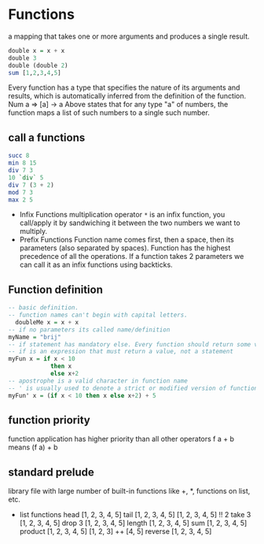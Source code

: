# Functions
a mapping that takes one or more arguments and produces a single result.
```haskell
double x = x + x
double 3
double (double 2)
sum [1,2,3,4,5]
```

Every function has a type that specifies the nature of its arguments and results, which is automatically inferred from the definition of the function.
Num a => [a] -> a
Above states that for any type "a" of numbers, the function maps a list of such numbers to a single such number.

## call a functions
```haskell
succ 8
min 8 15
div 7 3
10 `div` 5
div 7 (3 + 2)
mod 7 3
max 2 5
```

- Infix Functions
  multiplication operator `*` is an infix function, you call/apply it by sandwiching it between the two numbers we want to multiply.
- Prefix Functions
  Function name comes first, then a space, then its parameters (also separated by spaces).
  Function has the highest precedence of all the operations.
  If a function takes 2 parameters we can call it as an infix functions using backticks.



## Function definition
```haskell
-- basic definition.
-- function names can't begin with capital letters.
  doubleMe x = x + x
-- if no parameters its called name/definition
myName = "brij"
-- if statement has mandatory else. Every function should return some value.
-- if is an expression that must return a value, not a statement
myFun x = if x < 10
            then x
            else x+2
-- apostrophe is a valid character in function name
-- ' is usually used to denote a strict or modified version of function by same name.
myFun' x = (if x < 10 then x else x+2) + 5
```

## function priority
function application has higher priority than all other operators
f a + b means (f a) + b

## standard prelude
library file with large number of built-in functions like +, *, functions on list, etc.
- list functions
  head [1, 2, 3, 4, 5]
  tail [1, 2, 3, 4, 5]
  [1, 2, 3, 4, 5] !! 2
  take 3 [1, 2, 3, 4, 5]
  drop 3 [1, 2, 3, 4, 5]
  length [1, 2, 3, 4, 5]
  sum [1, 2, 3, 4, 5]
  product [1, 2, 3, 4, 5]
  [1, 2, 3] ++ [4, 5]
  reverse [1, 2, 3, 4, 5]


